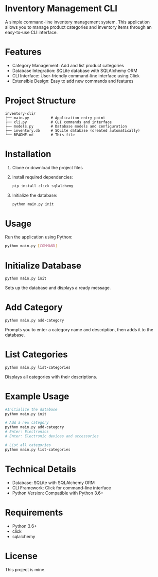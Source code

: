 # Inventory Management CLI

A simple command-line inventory management system. This application allows you to manage product categories and inventory items through an easy-to-use CLI interface.

# Features

- Category Management: Add and list product categories
- Database Integration: SQLite database with SQLAlchemy ORM
- CLI Interface: User-friendly command-line interface using Click
- Extensible Design: Easy to add new commands and features

# Project Structure

```
inventory-cli/
├── main.py          # Application entry point
├── cli.py           # CLI commands and interface
├── models.py        # Database models and configuration
├── inventory.db     # SQLite database (created automatically)
└── README.md        # This file
```

# Installation

1. Clone or download the project files

2. Install required dependencies:
   ```bash
   pip install click sqlalchemy
   ```

3. Initialize the database:
   ```bash
   python main.py init
   ```

# Usage

Run the application using Python:

```bash
python main.py [COMMAND]
```



# Initialize Database
```bash
python main.py init
```
Sets up the database and displays a ready message.

# Add Category
```bash
python main.py add-category
```
Prompts you to enter a category name and description, then adds it to the database.

# List Categories
```bash
python main.py list-categories
```
Displays all categories with their descriptions.

# Example Usage

```bash
#Initialize the database
python main.py init

# Add a new category
python main.py add-category
# Enter: Electronics
# Enter: Electronic devices and accessories

# List all categories
python main.py list-categories
```


# Technical Details

- Database: SQLite with SQLAlchemy ORM
- CLI Framework: Click for command-line interface
- Python Version: Compatible with Python 3.6+


# Requirements

- Python 3.6+
- click
- sqlalchemy

# License

This project is mine.